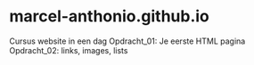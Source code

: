 # marcel-anthonio.github.io
Cursus website in een dag
Opdracht_01: Je eerste HTML pagina
Opdracht_02: links, images, lists

